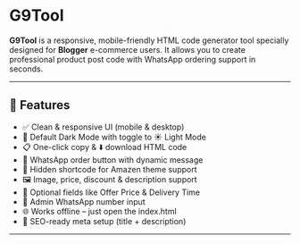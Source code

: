 # G9Tool
**G9Tool** is a responsive, mobile-friendly HTML code generator tool specially designed for **Blogger** e-commerce users. It allows you to create professional product post code with WhatsApp ordering support in seconds.

---

## 🚀 Features

- ✅ Clean & responsive UI (mobile & desktop)
- 🌙 Default Dark Mode with toggle to ☀️ Light Mode
- 📋 One-click copy & ⬇️ download HTML code
- 💬 WhatsApp order button with dynamic message
- 🧩 Hidden shortcode for Amazen theme support
- 🖼️ Image, price, discount & description support
- 🧾 Optional fields like Offer Price & Delivery Time
- 🔐 Admin WhatsApp number input
- 🌐 Works offline – just open the index.html
- 🔎 SEO-ready meta setup (title + description)

---
